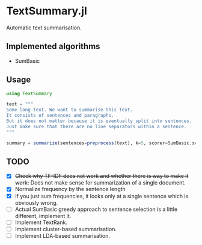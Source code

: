 # TextSummary.jl
Automatic text summarisation.

## Implemented algorithms

- SumBasic

## Usage
```julia
using TextSummary

text = """
Some long text. We want to summarise this text.
It consists of sentences and paragraphs.
But it does not matter because it is eventually split into sentences.
Just make sure that there are no line separators within a sentence.
"""

summary = summarize(sentences=preprocess(text), k=5, scorer=SumBasic.score)
```

## TODO

- [X] ~~Check why TF-IDF does not work and whether there is way to make it work:~~ Does not make sense for summarization of a single document.
- [X] Normalize frequency by the sentence length
- [X] If you just sum frequencies, it looks only at a single sentence which is obviously wrong.
- [ ] Actual SumBasic greedy approach to sentence selection is a little different, implement it.
- [ ] Implement TextRank.
- [ ] Implement cluster-based summarisation.
- [ ] Implement LDA-based summarisation.

